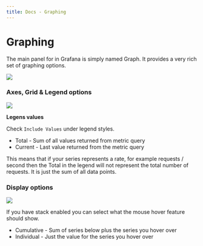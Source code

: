 ```yaml
---
title: Docs - Graphing
---
```


# Graphing

The main panel for in Grafana is simply named Graph. It provides a very rich set of graphing options.

<img src="/assets/img/docs/graph_overview.png" class="no-shadow">

### Axes, Grid & Legend options
![](docs/graph_axes_grid_options.png)

**Legens values**

Check ``Include Values`` under legend styles.

- Total   - Sum of all values returned from metric query
- Current - Last value returned from the metric query

This means that if your series represents a rate, for example requests / second then the Total in the legend will
not represent the total number of requests. It is just the sum of all data points.


### Display options
![](docs/graph_display_styles.png)

If you have stack enabled you can select what the mouse hover feature should show.

- Cumulative - Sum of series below plus the series you hover over
- Individual - Just the value for the series you hover over

